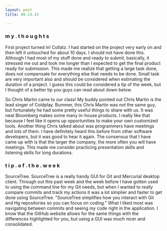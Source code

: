 ```yaml
---
layout: post
title: 09.13.15

---
```

<h3>m y . t h o u g h t s</h3>

First project turned in! Collatz. I had started on the project very early on and then left it untouched for about 10 days. I should not have done this. Although I had most of my stuff done and ready to submit, basically, it stressed me out and took me longer than I expected to get the final product ready for submission. This made me realize that getting a large task done, does not compensate for everything else that needs to be done. Small task are very important also and should be considered when estimating the duration of a project. I guess this could be considered a tip of the week, but I thought of a better tip you guys can read about down below. 

So Chris Martin came to our class! My buddy pointed out Chris Martin is the lead singer of Coldplay. Bummer, this Chris Martin was not the same guy, but fortunately he had some pretty useful things to share with us. It was neat Bloomberg makes some many in-house products. I really like that because I feel like it opens up opportunities to make your own customized tools. Another thing Chris talked about was programmers have meetings and lots of them. I have definitely heard this before from other software developers, but it was good to hear it again. The consensus that I have came up with is that the larger the company, the more often you will have meetings. This made me consider practicing presentation skills and listening skills for long durations.      


<h3>t i p . o f . t h e . w e e k</h3
This week I had some strange issues that required backtracking through my github commits. A friend recommended <a href="https://www.atlassian.com/software/sourcetree/overview">SourceTree</a>. SourceTree is a really handy GUI for Git and Mercurial desktop client. Through out this past week
and the week before I have gotten used to using the command line for my Git needs, but when I wanted to really compare commits and track my actions it was a lot simplier and faster to get done using SourceTree. "SourceTree simplifies how you interact with Git and Hg repositories so you can focus on coding." What I liked most was navigating between commits and seeing my code right in the application. I know that the GitHub website allows for the same things with the differences highlighted for you, but using a GUI was much nicer and consolidated.
